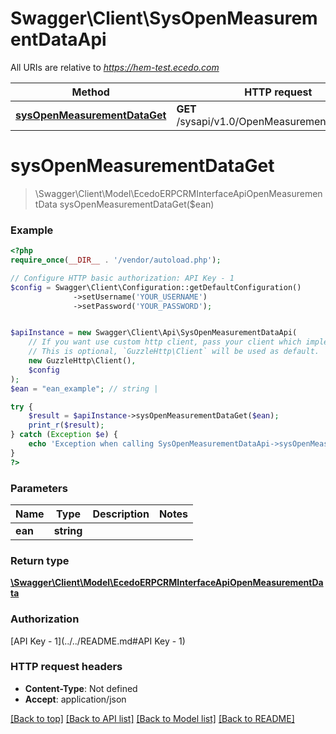 # Swagger\Client\SysOpenMeasurementDataApi

All URIs are relative to *https://hem-test.ecedo.com*

Method | HTTP request | Description
------------- | ------------- | -------------
[**sysOpenMeasurementDataGet**](SysOpenMeasurementDataApi.md#sysOpenMeasurementDataGet) | **GET** /sysapi/v1.0/OpenMeasurementData/{ean} | 


# **sysOpenMeasurementDataGet**
> \Swagger\Client\Model\EcedoERPCRMInterfaceApiOpenMeasurementData sysOpenMeasurementDataGet($ean)



### Example
```php
<?php
require_once(__DIR__ . '/vendor/autoload.php');

// Configure HTTP basic authorization: API Key - 1
$config = Swagger\Client\Configuration::getDefaultConfiguration()
              ->setUsername('YOUR_USERNAME')
              ->setPassword('YOUR_PASSWORD');


$apiInstance = new Swagger\Client\Api\SysOpenMeasurementDataApi(
    // If you want use custom http client, pass your client which implements `GuzzleHttp\ClientInterface`.
    // This is optional, `GuzzleHttp\Client` will be used as default.
    new GuzzleHttp\Client(),
    $config
);
$ean = "ean_example"; // string | 

try {
    $result = $apiInstance->sysOpenMeasurementDataGet($ean);
    print_r($result);
} catch (Exception $e) {
    echo 'Exception when calling SysOpenMeasurementDataApi->sysOpenMeasurementDataGet: ', $e->getMessage(), PHP_EOL;
}
?>
```

### Parameters

Name | Type | Description  | Notes
------------- | ------------- | ------------- | -------------
 **ean** | **string**|  |

### Return type

[**\Swagger\Client\Model\EcedoERPCRMInterfaceApiOpenMeasurementData**](../Model/EcedoERPCRMInterfaceApiOpenMeasurementData.md)

### Authorization

[API Key - 1](../../README.md#API Key - 1)

### HTTP request headers

 - **Content-Type**: Not defined
 - **Accept**: application/json

[[Back to top]](#) [[Back to API list]](../../README.md#documentation-for-api-endpoints) [[Back to Model list]](../../README.md#documentation-for-models) [[Back to README]](../../README.md)

